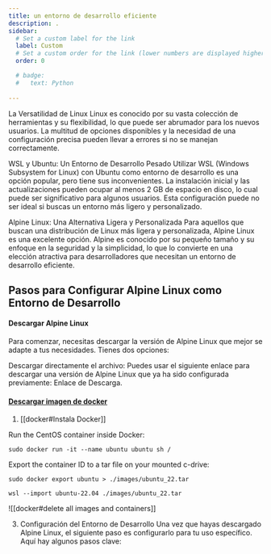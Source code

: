 ```yaml
---
title: un entorno de desarrollo eficiente
description: .
sidebar:
  # Set a custom label for the link
  label: Custom
  # Set a custom order for the link (lower numbers are displayed higher up)
  order: 0

  # badge:
  #   text: Python
    
---
```


La Versatilidad de Linux
Linux es conocido por su vasta colección de herramientas y su flexibilidad, lo que puede ser abrumador para los nuevos usuarios. La multitud de opciones disponibles y la necesidad de una configuración precisa pueden llevar a errores si no se manejan correctamente.

WSL y Ubuntu: Un Entorno de Desarrollo Pesado
Utilizar WSL (Windows Subsystem for Linux) con Ubuntu como entorno de desarrollo es una opción popular, pero tiene sus inconvenientes. La instalación inicial y las actualizaciones pueden ocupar al menos 2 GB de espacio en disco, lo cual puede ser significativo para algunos usuarios. Esta configuración puede no ser ideal si buscas un entorno más ligero y personalizado.

Alpine Linux: Una Alternativa Ligera y Personalizada
Para aquellos que buscan una distribución de Linux más ligera y personalizada, Alpine Linux es una excelente opción. Alpine es conocido por su pequeño tamaño y su enfoque en la seguridad y la simplicidad, lo que lo convierte en una elección atractiva para desarrolladores que necesitan un entorno de desarrollo eficiente.



## Pasos para Configurar Alpine Linux como Entorno de Desarrollo

#### Descargar Alpine Linux
Para comenzar, necesitas descargar la versión de Alpine Linux que mejor se adapte a tus necesidades. Tienes dos opciones:
		
Descargar directamente el archivo: Puedes usar el siguiente enlace para descargar una versión de Alpine Linux que ya ha sido configurada previamente: Enlace de Descarga.
		
#### [Descargar imagen de docker](https://learn.microsoft.com/en-us/windows/wsl/use-custom-distro)

1. [[docker#Instala Docker]]

Run the CentOS container inside Docker:

```
sudo docker run -it --name ubuntu ubuntu sh /
```

Export the container ID to a tar file on your mounted c-drive:
```
sudo docker export ubuntu > ./images/ubuntu_22.tar
```

```
wsl --import ubuntu-22.04 ./images/ubuntu_22.tar
```


![[docker#delete all images and containers]]


3. Configuración del Entorno de Desarrollo
Una vez que hayas descargado Alpine Linux, el siguiente paso es configurarlo para tu uso específico. Aquí hay algunos pasos clave:
